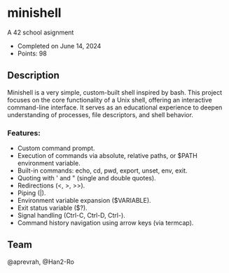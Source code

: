 # minishell

A 42 school asignment
- Completed on June 14, 2024
- Points: 98

## Description
Minishell is a very simple, custom-built shell inspired by bash. This project focuses on the core functionality of a Unix shell, offering an interactive command-line interface. It serves as an educational experience to deepen understanding of processes, file descriptors, and shell behavior.

### Features:
- Custom command prompt.
- Execution of commands via absolute, relative paths, or $PATH environment variable.
- Built-in commands: echo, cd, pwd, export, unset, env, exit.
- Quoting with ' and " (single and double quotes).
- Redirections (<, >, >>).
- Piping (|).
- Environment variable expansion ($VARIABLE).
- Exit status variable ($?).
- Signal handling (Ctrl-C, Ctrl-D, Ctrl-\).
- Command history navigation using arrow keys (via termcap).

## Team
@aprevrah, @Han2-Ro 
